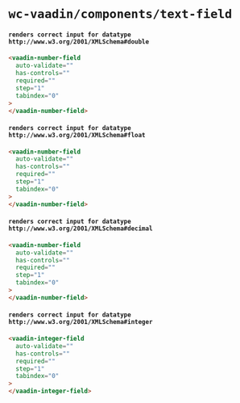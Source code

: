 # `wc-vaadin/components/text-field`

#### `renders correct input for datatype http://www.w3.org/2001/XMLSchema#double`

```html
<vaadin-number-field
  auto-validate=""
  has-controls=""
  required=""
  step="1"
  tabindex="0"
>
</vaadin-number-field>

```

#### `renders correct input for datatype http://www.w3.org/2001/XMLSchema#float`

```html
<vaadin-number-field
  auto-validate=""
  has-controls=""
  required=""
  step="1"
  tabindex="0"
>
</vaadin-number-field>

```

#### `renders correct input for datatype http://www.w3.org/2001/XMLSchema#decimal`

```html
<vaadin-number-field
  auto-validate=""
  has-controls=""
  required=""
  step="1"
  tabindex="0"
>
</vaadin-number-field>

```

#### `renders correct input for datatype http://www.w3.org/2001/XMLSchema#integer`

```html
<vaadin-integer-field
  auto-validate=""
  has-controls=""
  required=""
  step="1"
  tabindex="0"
>
</vaadin-integer-field>

```

